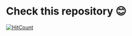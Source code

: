 # Check this repository :blush:
[![HitCount](http://hits.dwyl.com/Priya378/Priya378.svg)](http://hits.dwyl.com/Priya378/Priya378)
